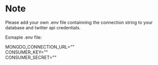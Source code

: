 # Note

Please add your own .env file containning the connection string to your database and twitter api credentials. 

Exmaple .env file:

  MONGDO_CONNECTION_URL=""<br/>
  CONSUMER_KEY=""<br/>
  CONSUMER_SECRET=""<br/>
